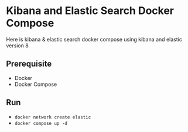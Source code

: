 # Kibana and Elastic Search Docker Compose

Here is kibana & elastic search docker compose using kibana and elastic version 8

## Prerequisite

- Docker
- Docker Compose

## Run

- `docker network create elastic`
- `docker compose up -d`
